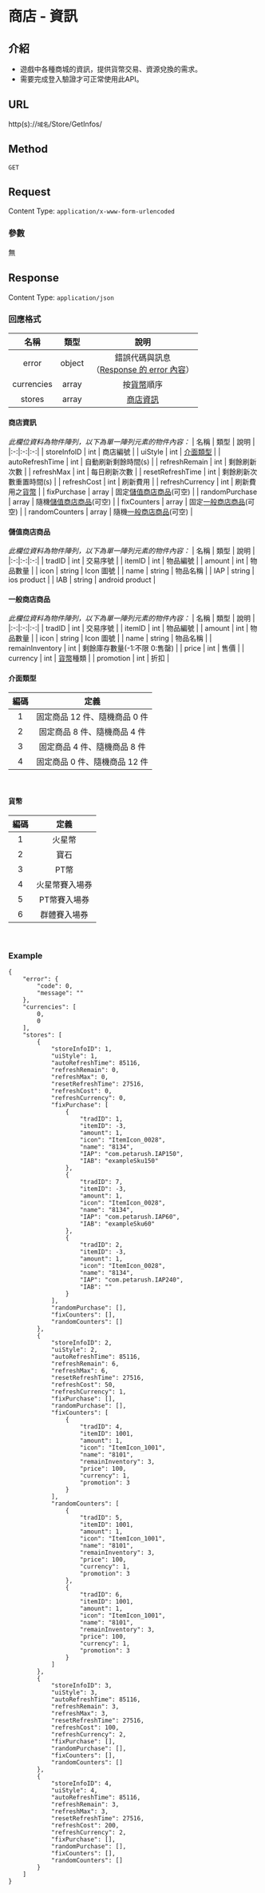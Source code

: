 # 商店 - 資訊

## 介紹

- 遊戲中各種商城的資訊，提供貨幣交易、資源兌換的需求。
- 需要完成登入驗證才可正常使用此API。

## URL

http(s)://`域名`/Store/GetInfos/

## Method

`GET`

## Request

Content Type: `application/x-www-form-urlencoded`

### 參數

無

## Response

Content Type: `application/json`

### 回應格式

| 名稱 | 類型 | 說明 |
|:-:|:-:|:-:|
| error | object | 錯誤代碼與訊息<br>（[Response 的 error 內容](../response.md#error)） |
| currencies | array | 按[貨幣](#Currency)順序 |
| stores | array | [商店資訊](#storeData) |


#### <span id="storeData">商店資訊</span>
_此欄位資料為物件陣列，以下為單一陣列元素的物件內容：_
| 名稱 | 類型 | 說明 |
|:-:|:-:|:-:|
| storeInfoID | int | 商店編號 |
| uiStyle | int | [介面類型](#UIStyle) |
| autoRefreshTime | int | 自動刷新剩餘時間(s) |
| refreshRemain | int | 剩餘刷新次數 |
| refreshMax | int | 每日刷新次數 |
| resetRefreshTime | int | 剩餘刷新次數重置時間(s) |
| refreshCost | int | 刷新費用 |
| refreshCurrency | int | 刷新費用之[貨幣](#Currency) |
| fixPurchase | array | 固定[儲值商店商品](#purchase)(可空) |
| randomPurchase | array | 隨機[儲值商店商品](#purchase)(可空) |
| fixCounters | array | 固定[一般商店商品](#counters)(可空) |
| randomCounters | array | 隨機[一般商店商品](#counters)(可空) |
<br>

#### <span id="purchase">儲值商店商品</span>
_此欄位資料為物件陣列，以下為單一陣列元素的物件內容：_
| 名稱 | 類型 | 說明 |
|:-:|:-:|:-:|
| tradID | int | 交易序號 |
| itemID | int | 物品編號 |
| amount | int | 物品數量 |
| icon | string | Icon 圖號 |
| name | string | 物品名稱 |
| IAP | string | ios product |
| IAB | string | android product |
<br>

#### <span id="counters">一般商店商品</span>
_此欄位資料為物件陣列，以下為單一陣列元素的物件內容：_
| 名稱 | 類型 | 說明 |
|:-:|:-:|:-:|
| tradID | int | 交易序號 |
| itemID | int | 物品編號 |
| amount | int | 物品數量 |
| icon | string | Icon 圖號 |
| name | string | 物品名稱 |
| remainInventory | int | 剩餘庫存數量(-1:不限 0:售罄) |
| price | int | 售價 |
| currency | int | [貨幣](#Currency)種類 |
| promotion | int | 折扣 |
<br>

#### <span id="UIStyle">介面類型</span>
| 編碼 | 定義 |
|:-:|:-:|
| 1 | 固定商品 12 件、隨機商品 0 件 |
| 2 | 固定商品 8 件、隨機商品 4 件 |
| 3 | 固定商品 4 件、隨機商品 8 件 |
| 4 | 固定商品 0 件、隨機商品 12 件 |
<br>

#### <span id="Currency">貨幣</span>
| 編碼 | 定義 |
|:-:|:-:|
| 1 | 火星幣 |
| 2 | 寶石 |
| 3 | PT幣 |
| 4 | 火星幣賽入場券 |
| 5 | PT幣賽入場券 |
| 6 | 群體賽入場券 |
<br>

### Example

	{
		"error": {
			"code": 0,
			"message": ""
		},
		"currencies": [
			0,
			0
		],
		"stores": [
			{
				"storeInfoID": 1,
				"uiStyle": 1,
				"autoRefreshTime": 85116,
				"refreshRemain": 0,
				"refreshMax": 0,
				"resetRefreshTime": 27516,
				"refreshCost": 0,
				"refreshCurrency": 0,
				"fixPurchase": [
					{
						"tradID": 1,
						"itemID": -3,
						"amount": 1,
						"icon": "ItemIcon_0028",
						"name": "8134",
						"IAP": "com.petarush.IAP150",
						"IAB": "exampleSku150"
					},
					{
						"tradID": 7,
						"itemID": -3,
						"amount": 1,
						"icon": "ItemIcon_0028",
						"name": "8134",
						"IAP": "com.petarush.IAP60",
						"IAB": "exampleSku60"
					},
					{
						"tradID": 2,
						"itemID": -3,
						"amount": 1,
						"icon": "ItemIcon_0028",
						"name": "8134",
						"IAP": "com.petarush.IAP240",
						"IAB": ""
					}
				],
				"randomPurchase": [],
				"fixCounters": [],
				"randomCounters": []
			},
			{
				"storeInfoID": 2,
				"uiStyle": 2,
				"autoRefreshTime": 85116,
				"refreshRemain": 6,
				"refreshMax": 6,
				"resetRefreshTime": 27516,
				"refreshCost": 50,
				"refreshCurrency": 1,
				"fixPurchase": [],
				"randomPurchase": [],
				"fixCounters": [
					{
						"tradID": 4,
						"itemID": 1001,
						"amount": 1,
						"icon": "ItemIcon_1001",
						"name": "8101",
						"remainInventory": 3,
						"price": 100,
						"currency": 1,
						"promotion": 3
					}
				],
				"randomCounters": [
					{
						"tradID": 5,
						"itemID": 1001,
						"amount": 1,
						"icon": "ItemIcon_1001",
						"name": "8101",
						"remainInventory": 3,
						"price": 100,
						"currency": 1,
						"promotion": 3
					},
					{
						"tradID": 6,
						"itemID": 1001,
						"amount": 1,
						"icon": "ItemIcon_1001",
						"name": "8101",
						"remainInventory": 3,
						"price": 100,
						"currency": 1,
						"promotion": 3
					}
				]
			},
			{
				"storeInfoID": 3,
				"uiStyle": 3,
				"autoRefreshTime": 85116,
				"refreshRemain": 3,
				"refreshMax": 3,
				"resetRefreshTime": 27516,
				"refreshCost": 100,
				"refreshCurrency": 2,
				"fixPurchase": [],
				"randomPurchase": [],
				"fixCounters": [],
				"randomCounters": []
			},
			{
				"storeInfoID": 4,
				"uiStyle": 4,
				"autoRefreshTime": 85116,
				"refreshRemain": 3,
				"refreshMax": 3,
				"resetRefreshTime": 27516,
				"refreshCost": 200,
				"refreshCurrency": 2,
				"fixPurchase": [],
				"randomPurchase": [],
				"fixCounters": [],
				"randomCounters": []
			}
		]
	}